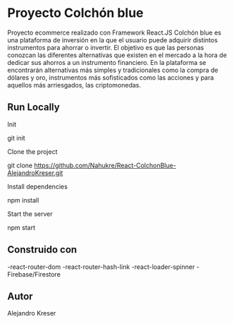   
 # Proyecto Colchón blue

Proyecto ecommerce realizado con Framework React.JS
Colchón blue es una plataforma de inversión en la que el usuario puede adquirir distintos instrumentos para ahorrar o invertir. El objetivo es que las personas conozcan las diferentes alternativas que existen en el mercado a la hora de dedicar sus ahorros a un instrumento financiero. En la plataforma se encontrarán alternativas más simples y tradicionales como la compra de dólares y oro, instrumentos más sofisticados como las acciones y para aquellos más arriesgados, las criptomonedas.



## Run Locally

Init

  git init

Clone the project

  git clone https://github.com/Nahukre/React-ColchonBlue-AlejandroKreser.git

Install dependencies

  npm install

Start the server

  npm start

## Construido con

-react-router-dom
-react-router-hash-link
-react-loader-spinner
-Firebase/Firestore

## Autor
Alejandro Kreser